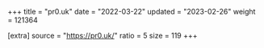 +++
title = "pr0.uk"
date = "2022-03-22"
updated = "2023-02-26"
weight = 121364

[extra]
source = "https://pr0.uk/"
ratio = 5
size = 119
+++
